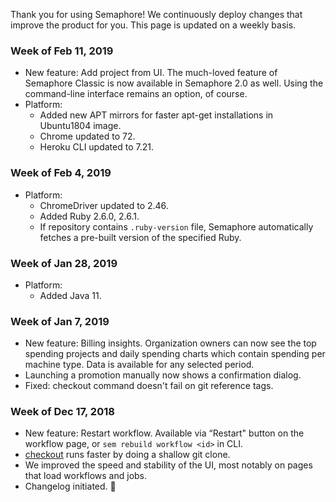 Thank you for using Semaphore!
We continuously deploy changes that improve the product for you.
This page is updated on a weekly basis.

### Week of Feb 11, 2019

* New feature: Add project from UI. The much-loved feature of Semaphore Classic
  is now available in Semaphore 2.0 as well. Using the command-line interface
  remains an option, of course.
* Platform:
  * Added new APT mirrors for faster apt-get installations in Ubuntu1804 image.
  * Chrome updated to 72.
  * Heroku CLI updated to 7.21.

### Week of Feb 4, 2019

* Platform:
  * ChromeDriver updated to 2.46.
  * Added Ruby 2.6.0, 2.6.1.
  * If repository contains `.ruby-version` file, Semaphore automatically fetches
    a pre-built version of the specified Ruby.

### Week of Jan 28, 2019

* Platform:
  * Added Java 11.

### Week of Jan 7, 2019

* New feature: Billing insights. Organization owners can now see
  the top spending projects and daily spending charts which contain
  spending per machine type. Data is available for any selected period.
* Launching a promotion manually now shows a confirmation dialog.
* Fixed: checkout command doesn't fail on git reference tags.

### Week of Dec 17, 2018

* New feature: Restart workflow.
  Available via “Restart" button on the workflow page,
  or `sem rebuild workflow <id>` in CLI.
* [checkout](https://docs.semaphoreci.com/article/54-toolbox-reference#libcheckout)
  runs faster by doing a shallow git clone.
* We improved the speed and stability of the UI, most notably on pages
  that load workflows and jobs.
* Changelog initiated. 🚀

